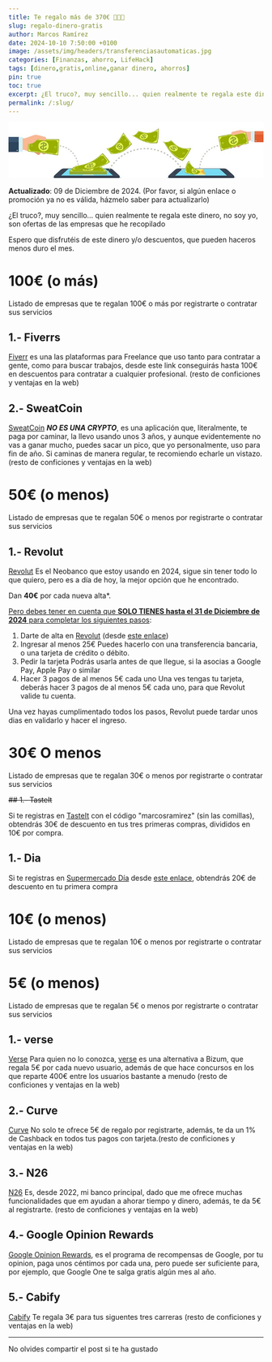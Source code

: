 ```yaml
---
title: Te regalo más de 370€ 💸💸💸
slug: regalo-dinero-gratis
author: Marcos Ramírez
date: 2024-10-10 7:50:00 +0100
image: /assets/img/headers/transferenciasautomaticas.jpg
categories: [Finanzas, ahorro, LifeHack]
tags: [dinero,gratis,online,ganar dinero, ahorros]
pin: true
toc: true
excerpt: ¿El truco?, muy sencillo... quien realmente te regala este dinero, no soy yo, son ofertas de las empresas que he recopilado
permalink: /:slug/ 
---
```

![Post Header](/assets/img/headers/transferenciasautomaticas.jpg)

**Actualizado**: 09 de Diciembre de 2024. (Por favor, si algún enlace o promoción ya no es válida, házmelo saber para actualizarlo)

¿El truco?, muy sencillo... quien realmente te regala este dinero, no soy yo, son ofertas de las empresas que he recopilado

Espero que disfrutéis de este dinero y/o descuentos, que pueden haceros menos duro el mes.


# 100€ (o más)

Listado de empresas que te regalan 100€ o más por registrarte o contratar sus servicios

## 1.- Fiverrs

 <a href="http://www.fiverr.com/s2/f2c677aae2" target="_blank">Fiverr</a> es una las plataformas para Freelance que uso tanto para contratar a gente, como para buscar trabajos, desde este link conseguirás hasta 100€ en descuentos para contratar a cualquier profesional. (resto de conficiones y ventajas en la web)

## 2.- SweatCoin

 <a href="https://sweatco.in/ws/immarcosramirez" target="_blank">SweatCoin</a> ***NO ES UNA CRYPTO***, es una aplicación que, literalmente, te paga por caminar, la llevo usando unos 3 años, y aunque evidentemente no vas a ganar mucho, puedes sacar un pico, que yo personalmente, uso para fin de año. Si caminas de manera regular, te recomiendo echarle un vistazo. (resto de conficiones y ventajas en la web)

# 50€ (o menos)

Listado de empresas que te regalan 50€ o menos por registrarte o contratar sus servicios

## 1.- Revolut 

 <a href="https://revolut.com/referral/?referral-code=marcos6jla!DEC1-24-AR-L1" target="_blank">Revolut</a> 
 Es el Neobanco que estoy usando en 2024, sigue sin tener todo lo que quiero, pero es a día de hoy, la mejor opción que he encontrado.

Dan  **40€** por cada nueva alta*.

<u>Pero debes tener en cuenta que <b>SOLO TIENES hasta el 31 de Diciembre de 2024</b> para completar los siguientes pasos</u>:

1. Darte de alta en <a href="https://revolut.com/referral/?referral-code=marcos6jla!DEC1-24-AR-L1" target="_blank">Revolut</a> (desde <a href="https://revolut.com/referral/?referral-code=marcos6jla!DEC1-24-AR-L1" target="_blank">este enlace</a>)
2. Ingresar al menos 25€
  Puedes hacerlo con una transferencia bancaria, o una tarjeta de crédito o débito.
3. Pedir la tarjeta
 Podrás usarla antes de que llegue, si la asocias a Google Pay, Apple Pay o similar
4. Hacer 3 pagos de al menos 5€ cada uno
 Una ves tengas tu tarjeta, deberás hacer 3 pagos de al menos 5€ cada uno, para que Revolut valide tu cuenta.


Una vez hayas cumplimentado todos los pasos, Revolut puede tardar unos dias en validarlo y hacer el ingreso.

# 30€ O menos 

Listado de empresas que te regalan 30€ o menos por registrarte o contratar sus servicios

<del>## 1.- TasteIt

Si te registras en <a href="https://tasteit.es/?referral=marcosramirez" target="_blank">TasteIt</a> con el código "marcosramirez" (sin las comillas), obtendrás 30€ de descuento en tus tres primeras compras, divididos en 10€ por compra.
</del>
## 1.- Dia

Si te registras en <a href="https://rfrn.page.link/uuPRLT87QGHhBZzT6" target="_blank">Supermercado Día</a> desde <a href="https://rfrn.page.link/uuPRLT87QGHhBZzT6" target="_blank">este enlace</a>, obtendrás 20€ de descuento en tu primera compra
# 10€ (o menos)

Listado de empresas que te regalan 10€ o menos por registrarte o contratar sus servicios




# 5€ (o menos)

Listado de empresas que te regalan 5€ o menos por registrarte o contratar sus servicios

## 1.- verse

<a href="https://verse.me/invite/MTHTVT" target="_blank">Verse</a> Para quien no lo conozca, <a href="https://verse.me/$marcosramirez" target="_blank">verse</a> es una alternativa a Bizum, que regala 5€ por cada nuevo usuario, además de que hace concursos en los que reparte 400€ entre los usuarios bastante a menudo (resto de conficiones y ventajas en la web)


## 2.- Curve

<a href="https://www.curve.com/join#N9JYMP8D" target="_blank">Curve</a> No solo te ofrece 5€ de regalo por registrarte, además, te da un 1% de Cashback en todos tus pagos con tarjeta.(resto de conficiones y ventajas en la web)


## 3.- N26 

<a href="https://n26.com/r/marcosr8764" target="_blank">N26</a> Es, desde 2022, mi banco principal, dado que me ofrece muchas funcionalidades que em ayudan a ahorar tiempo y dinero, además, te da 5€ al registrarte. (resto de conficiones y ventajas en la web)

## 4.- Google Opinion Rewards

<a href="https://googleopinionrewardsrefer.page.link/?apn=com.google.android.apps.paidtasks&ibi=com.google.paidtasks&isi=1227019728&link=https%3A%2F%2Fsurveys.google.com%2Fgoogle-opinion-rewards%2Freferrer_code%3DN2NKSNQ5&utm_source=gor_share_android_referral" target="_blank">Google Opinion Rewards</a>, es el programa de recompensas de Google, por tu opinion, paga unos céntimos por cada una, pero puede ser suficiente para, por ejemplo, que Google One te salga gratis algún mes al año.

## 5.- Cabify
<a href="https://cabify.com/i/marcosr2147" target="_blank">Cabify</a> Te regala 3€ para tus siguentes tres carreras (resto de conficiones y ventajas en la web)


***
No olvides compartir el post si te ha gustado

